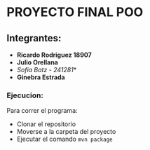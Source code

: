 # PROYECTO FINAL POO

## Integrantes:
- **Ricardo Rodriguez 18907**
- **Julio Orellana**
- **Sofia Batz* - 241281**
- **Ginebra Estrada**


### Ejecucion:
Para correr el programa:
- Clonar el repositorio
- Moverse a la carpeta del proyecto
- Ejecutar el comando `mvn package`
